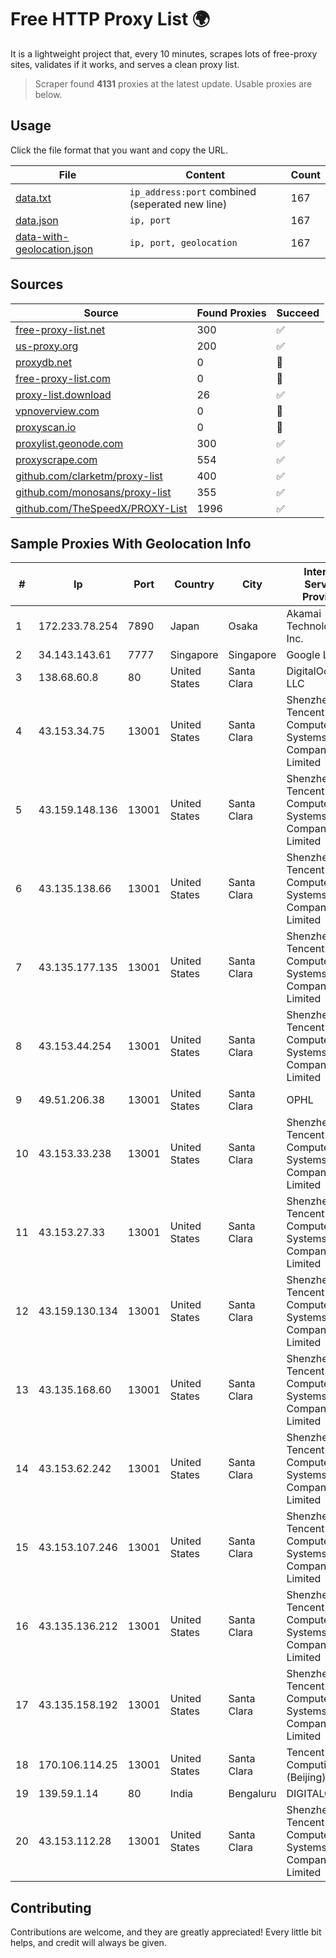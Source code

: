 
# Free HTTP Proxy List 🌍

It is a lightweight project that, every 10 minutes, scrapes lots of free-proxy sites, validates if it works, and serves a clean proxy list.


> Scraper found **4131** proxies at the latest update. Usable proxies are below.

## Usage

Click the file format that you want and copy the URL.


|File|Content|Count|
|----|-------|-----|
|[data.txt](https://raw.githubusercontent.com/themiralay/Proxy-List-World/master/data.txt)|`ip_address:port` combined (seperated new line)|167|
|[data.json](https://raw.githubusercontent.com/themiralay/Proxy-List-World/master/data.json)|`ip, port`|167|
|[data-with-geolocation.json](https://raw.githubusercontent.com/themiralay/Proxy-List-World/master/data-with-geolocation.json)|`ip, port, geolocation`|167|

## Sources

|Source|Found Proxies|Succeed|
|------|-------------|-------|
|[free-proxy-list.net](https://free-proxy-list.net)|300|✅|
|[us-proxy.org](https://www.us-proxy.org)|200|✅|
|[proxydb.net](http://proxydb.net)|0|🚫|
|[free-proxy-list.com](https://free-proxy-list.com/?page=&port=&type%5B%5D=http&type%5B%5D=https&up_time=0&search=Search)|0|🚫|
|[proxy-list.download](https://www.proxy-list.download/HTTP)|26|✅|
|[vpnoverview.com](https://vpnoverview.com/privacy/anonymous-browsing/free-proxy-servers)|0|🚫|
|[proxyscan.io](https://www.proxyscan.io)|0|🚫|
|[proxylist.geonode.com](https://proxylist.geonode.com/api/proxy-list?limit=300&page=1&sort_by=lastChecked&sort_type=desc&protocols=http,https)|300|✅|
|[proxyscrape.com](https://api.proxyscrape.com/v2/?request=displayproxies&protocol=http&timeout=10000&country=all&ssl=all&anonymity=all)|554|✅|
|[github.com/clarketm/proxy-list](https://raw.githubusercontent.com/clarketm/proxy-list/master/proxy-list-raw.txt)|400|✅|
|[github.com/monosans/proxy-list](https://raw.githubusercontent.com/monosans/proxy-list/main/proxies/http.txt)|355|✅|
|[github.com/TheSpeedX/PROXY-List](https://raw.githubusercontent.com/TheSpeedX/PROXY-List/master/http.txt)|1996|✅|


## Sample Proxies With Geolocation Info

|#|Ip|Port|Country|City|Internet Service Provider|
|-|--|----|-------|----|-------------------------|
|1|172.233.78.254|7890|Japan|Osaka|Akamai Technologies, Inc.|
|2|34.143.143.61|7777|Singapore|Singapore|Google LLC|
|3|138.68.60.8|80|United States|Santa Clara|DigitalOcean, LLC|
|4|43.153.34.75|13001|United States|Santa Clara|Shenzhen Tencent Computer Systems Company Limited|
|5|43.159.148.136|13001|United States|Santa Clara|Shenzhen Tencent Computer Systems Company Limited|
|6|43.135.138.66|13001|United States|Santa Clara|Shenzhen Tencent Computer Systems Company Limited|
|7|43.135.177.135|13001|United States|Santa Clara|Shenzhen Tencent Computer Systems Company Limited|
|8|43.153.44.254|13001|United States|Santa Clara|Shenzhen Tencent Computer Systems Company Limited|
|9|49.51.206.38|13001|United States|Santa Clara|OPHL|
|10|43.153.33.238|13001|United States|Santa Clara|Shenzhen Tencent Computer Systems Company Limited|
|11|43.153.27.33|13001|United States|Santa Clara|Shenzhen Tencent Computer Systems Company Limited|
|12|43.159.130.134|13001|United States|Santa Clara|Shenzhen Tencent Computer Systems Company Limited|
|13|43.135.168.60|13001|United States|Santa Clara|Shenzhen Tencent Computer Systems Company Limited|
|14|43.153.62.242|13001|United States|Santa Clara|Shenzhen Tencent Computer Systems Company Limited|
|15|43.153.107.246|13001|United States|Santa Clara|Shenzhen Tencent Computer Systems Company Limited|
|16|43.135.136.212|13001|United States|Santa Clara|Shenzhen Tencent Computer Systems Company Limited|
|17|43.135.158.192|13001|United States|Santa Clara|Shenzhen Tencent Computer Systems Company Limited|
|18|170.106.114.25|13001|United States|Santa Clara|Tencent Cloud Computing (Beijing) Co|
|19|139.59.1.14|80|India|Bengaluru|DIGITALOCEAN|
|20|43.153.112.28|13001|United States|Santa Clara|Shenzhen Tencent Computer Systems Company Limited|



## Contributing

Contributions are welcome, and they are greatly appreciated! Every
little bit helps, and credit will always be given.

